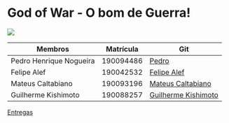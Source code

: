 # God of War - O bom de Guerra!

<img src="https://img.hype.games/cdn/8c8c766d-7b9e-4599-94c8-89d1970e29c5040122_Cover_%20[Nexway]%20Gof%20of%20War-600.jpg"> 

| Membros | Matrícula | Git | 
| -------- | -------- | -------- | 
| Pedro Henrique Nogueira| 190094486     |  [Pedro](https://github.com/phnog)     |
| Felipe Alef | 190042532 | [Felipe Alef](https://github.com/Alef012) | 
| Mateus Caltabiano| 190093196 | [Mateus Caltabiano](https://github.com/MateusCaltabiano) | 
| Guilherme Kishimoto | 190088257 | [Guilherme Kishimoto](https://github.com/guilhermekishimoto) |  

[Entregas](https://github.com/SBD1/2022.2-grupo-God-of-War/blob/main/docs/entregas.md)